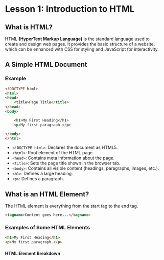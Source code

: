 # **Lesson 1: Introduction to HTML**

## **What is HTML?**

HTML **(HyperText Markup Language)** is the standard language used to create and design web pages. It provides the basic structure of a website, which can be enhanced with CSS for styling and JavaScript for interactivity.

## **A Simple HTML Document**

### Example

```html
<!DOCTYPE html>
<html>
<head>
    <title>Page Title</title>
</head>
<body>

    <h1>My First Heading</h1>
    <p>My first paragraph.</p>

</body>
</html>
```
-   `<!DOCTYPE html>`: Declares the document as HTML5.
-   `<html>`: Root element of the HTML page.
-   `<head>`: Contains meta information about the page.
-   `<title>`: Sets the page title shown in the browser tab.
-   `<body>`: Contains all visible content (headings, paragraphs, images, etc.).
-   `<h1>`: Defines a large heading.
-   `<p>`: Defines a paragraph.

## **What is an HTML Element?**

The HTML element is everything from the start tag to the end tag.

```html
<tagname>Content goes here...</tagname>
```
### Examples of Some HTML Elements

```html
<h1>My First Heading</h1>
<p>My first paragraph.</p>
```

#### HTML Element Breakdown
<!--stackedit_data:
eyJoaXN0b3J5IjpbMTYzMzA4Mzc2OCwtMzM3NTExODk4LC0xMz
E2MTcxNzA0LC00NzU4NTQ4MV19
-->